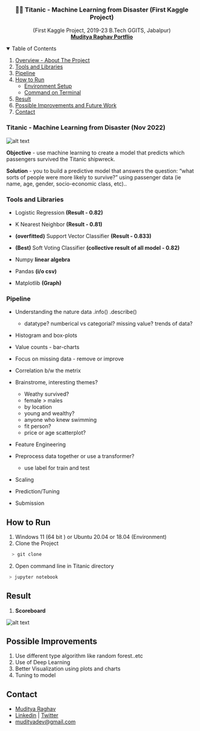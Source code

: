 <!-- PROJECT -->
  <h3 align="center">
🚢🌊 Titanic - Machine Learning from Disaster (First Kaggle Project)
</h3>

  <p align="center">
  (First Kaggle Project, 2019-23 B.Tech GGITS, Jabalpur)
    <br />
    <a href="https://mudityadev.github.io"><strong>Muditya Raghav Portflio </strong></a>
  



<!-- TABLE OF CONTENTS -->
<details open="open">
  <summary>Table of Contents</summary>
  <ol>
    <li><a href="#Overview---About-The-Project">Overview - About The Project</a></li>
    <li><a href="#Tools-and-Technique">Tools and Libraries</a></li>
    <li><a href="#pipeline">Pipeline</a></li>
    <li>
      <a href="#How-to-Run">How to Run</a>
      <ul>
        <li><a href="#prerequisites">Environment Setup</a></li>
        <li><a href="#installation">Command on Terminal</a></li>
      </ul>
    </li>
    <li><a href="#More-Screenshots">Result</a></li>
    <li><a href="#Possible-Improvements">Possible Improvements and Future Work</a></li>
    <li><a href="#contact">Contact</a></li>
  </ol>
</details>




<!-- ABOUT THE PROJECT -->
### **Titanic** - Machine Learning from Disaster (Nov 2022)
![alt text](Result/model_accurate.png)

<b>Objective</b> - use machine learning to create a model that predicts which passengers survived the Titanic shipwreck.

<b>Solution</b> - you to build a predictive model that answers the question: “what sorts of people were more likely to survive?” using passenger data (ie name, age, gender, socio-economic class, etc).. <br>


<!-- Tools -->
### Tools and Libraries
- Logistic Regression **(Result - 0.82)**
- K Nearest Neighbor **(Result - 0.81)**
- **(overfitted)** Support Vector Classifier **(Result - 0.833)**
- **(Best)** Soft Voting Classifier **(collective result of all model - 0.82)**

- Numpy **linear algebra**
- Pandas **(i/o csv)**
- Matplotlib **(Graph)**

### Pipeline
* Understanding the nature data .info() .describe()
  * datatype? numberical vs categorial? missing value? trends of data?
* Histogram and box-plots
* Value counts - bar-charts
* Focus on missing data - remove or improve
* Correlation b/w the metrix
* Brainstrome, interesting themes?
    * Weathy survived?
    * female > males
    * by location
    * young and wealthy?
    * anyone who knew swimming
    * fit person?
    * price or age scatterplot?
    
* Feature Engineering
* Preprocess data together or use a transformer?
    * use label for train and test
* Scaling
* Prediction/Tuning
* Submission



## How to Run

1. Windows 11 (64 bit ) or Ubuntu 20.04 or 18.04 (Environment)
2. Clone the Project
```sh
  > git clone 
   ```
2. Open command line in Titanic directory
 ```sh
  > jupyter notebook
   ```

<!-- Improvement -->
## Result
1. **Scoreboard**

![alt text](Result/profile.png)
<br />

<!-- Improvement -->
## Possible Improvements

1. Use different type algorithm like random forest..etc
2. Use of Deep Learning
3. Better Visualization using plots and charts
4. Tuning to model


<!-- CONTACT -->
## Contact
* [Muditya Raghav](https://mudityadev.github.io)
* [Linkedin](https://www.linkedin.com/in/muditya/) |  [Twitter](https://twitter.com/mudityadev)
* [mudityadev@gmail.com](mudityadev@gmail.com)
